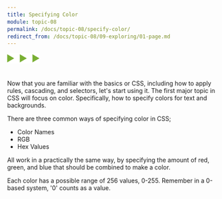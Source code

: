 ```yaml
---
title: Specifying Color
module: topic-08
permalink: /docs/topic-08/specify-color/
redirect_from: /docs/topic-08/09-exploring/01-page.md
---
```


<img src="./../../../img/arrow-divider.svg" style="width: 75px; border: none; margin: 0px 0 20px 0" />

Now that you are familiar with the basics or CSS, including how to apply rules, cascading, and selectors, let's start using it. The first major topic in CSS will focus on color. Specifically, how to specify colors for text and backgrounds.

There are three common ways of specifying color in CSS;

- Color Names
- RGB
- Hex Values

All work in a practically the same way, by specifying the amount of red, green, and blue that should be combined to make a color.

Each color has a possible range of 256 values, 0-255. Remember in a 0-based system, '0' counts as a value.
